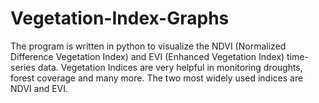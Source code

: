 # Vegetation-Index-Graphs

The program is written in python to visualize the NDVI (Normalized Difference Vegetation Index) and EVI (Enhanced Vegetation Index) time-series data. Vegetation Indices are very helpful in monitoring droughts, forest coverage and many more. The two most widely used indices are NDVI and EVI.

 
